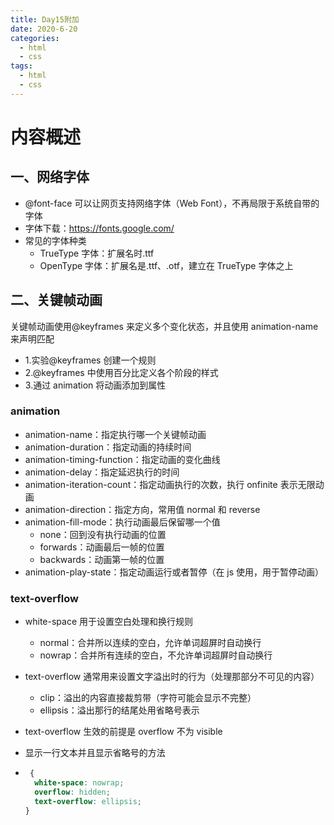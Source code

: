 ```yaml
---
title: Day15附加
date: 2020-6-20
categories:
  - html
  - css
tags:
  - html
  - css
---
```


<!-- more -->

# 内容概述

## 一、网络字体

- @font-face 可以让网页支持网络字体（Web Font），不再局限于系统自带的字体
- 字体下载：https://fonts.google.com/
- 常见的字体种类
  - TrueType 字体：扩展名时.ttf
  - OpenType 字体：扩展名是.ttf、.otf，建立在 TrueType 字体之上

## 二、关键帧动画

关键帧动画使用@keyframes 来定义多个变化状态，并且使用 animation-name 来声明匹配

- 1.实验@keyframes 创建一个规则
- 2.@keyframes 中使用百分比定义各个阶段的样式
- 3.通过 animation 将动画添加到属性

### animation

- animation-name：指定执行哪一个关键帧动画
- animation-duration：指定动画的持续时间
- animation-timing-function：指定动画的变化曲线
- animation-delay：指定延迟执行的时间
- animation-iteration-count：指定动画执行的次数，执行 onfinite 表示无限动画
- animation-direction：指定方向，常用值 normal 和 reverse
- animation-fill-mode：执行动画最后保留哪一个值
  - none：回到没有执行动画的位置
  - forwards：动画最后一帧的位置
  - backwards：动画第一帧的位置
- animation-play-state：指定动画运行或者暂停（在 js 使用，用于暂停动画）

### text-overflow

- white-space 用于设置空白处理和换行规则

  - normal：合并所以连续的空白，允许单词超屏时自动换行
  - nowrap：合并所有连续的空白，不允许单词超屏时自动换行

- text-overflow 通常用来设置文字溢出时的行为（处理那部分不可见的内容）

  - clip：溢出的内容直接裁剪带（字符可能会显示不完整）
  - ellipsis：溢出那行的结尾处用省略号表示

- text-overflow 生效的前提是 overflow 不为 visible

- 显示一行文本并且显示省略号的方法

- ```css
   {
    white-space: nowrap;
    overflow: hidden;
    text-overflow: ellipsis;
  }
  ```
